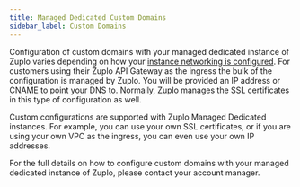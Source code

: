 ```yaml
---
title: Managed Dedicated Custom Domains
sidebar_label: Custom Domains
---
```


Configuration of custom domains with your managed dedicated instance of Zuplo
varies depending on how your
[instance networking is configured](./networking.md). For customers using their
Zuplo API Gateway as the ingress the bulk of the configuration is managed by
Zuplo. You will be provided an IP address or CNAME to point your DNS to.
Normally, Zuplo manages the SSL certificates in this type of configuration as
well.

Custom configurations are supported with Zuplo Managed Dedicated instances. For
example, you can use your own SSL certificates, or if you are using your own VPC
as the ingress, you can even use your own IP addresses.

For the full details on how to configure custom domains with your managed
dedicated instance of Zuplo, please contact your account manager.
